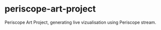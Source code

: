 # periscope-art-project
Periscope Art Project, generating live vizualisation using Periscope stream.
